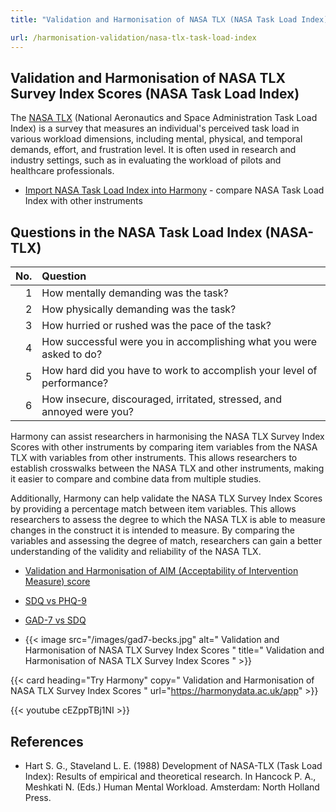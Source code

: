 ```yaml
---
title: "Validation and Harmonisation of NASA TLX (NASA Task Load Index)"

url: /harmonisation-validation/nasa-tlx-task-load-index
---
```


## Validation and Harmonisation of NASA TLX Survey Index Scores (NASA Task Load Index)

The [NASA TLX](https://humansystems.arc.nasa.gov/groups/tlx/downloads/TLXScale.pdf) (National Aeronautics and Space Administration Task Load Index) is a survey that measures an individual's perceived task load in various workload dimensions, including mental, physical, and temporal demands, effort, and frustration level. It is often used in research and industry settings, such as in evaluating the workload of pilots and healthcare professionals.

* <a href="https://harmonydata.ac.uk/app/#/import/eyJpbnN0cnVtZW50X25hbWUiOiAiTkFTQSBUYXNrIExvYWQgSW5kZXgiLCAicXVlc3Rpb25zIjogW3sicXVlc3Rpb25fdGV4dCI6ICJIb3cgbWVudGFsbHkgZGVtYW5kaW5nIHdhcyB0aGUgdGFzaz8ifSwgeyJxdWVzdGlvbl90ZXh0IjogIkhvdyBwaHlzaWNhbGx5IGRlbWFuZGluZyB3YXMgdGhlIHRhc2s_In0sIHsicXVlc3Rpb25fdGV4dCI6ICJIb3cgaHVycmllZCBvciBydXNoZWQgd2FzIHRoZSBwYWNlIG9mIHRoZSB0YXNrPyJ9LCB7InF1ZXN0aW9uX3RleHQiOiAiSG93IHN1Y2Nlc3NmdWwgd2VyZSB5b3UgaW4gYWNjb21wbGlzaGluZyB3aGF0IHlvdSB3ZXJlIGFza2VkIHRvIGRvPyJ9LCB7InF1ZXN0aW9uX3RleHQiOiAiSG93IGhhcmQgZGlkIHlvdSBoYXZlIHRvIHdvcmsgdG8gYWNjb21wbGlzaCB5b3VyIGxldmVsIG9mIHBlcmZvcm1hbmNlPyJ9LCB7InF1ZXN0aW9uX3RleHQiOiAiSG93IGluc2VjdXJlLCBkaXNjb3VyYWdlZCwgaXJyaXRhdGVkLCBzdHJlc3NlZCwgYW5kIGFubm95ZWQgd2VyZSB5b3U_In1dfQ==" target="harmonyapp">Import NASA Task Load Index into Harmony</a> - compare NASA Task Load Index with other instruments

## Questions in the NASA Task Load Index (NASA-TLX)

|   No. | Question                                                               |
|------:|:-----------------------------------------------------------------------|
|     1 | How mentally demanding was the task?                                   |
|     2 | How physically demanding was the task?                                 |
|     3 | How hurried or rushed was the pace of the task?                        |
|     4 | How successful were you in accomplishing what you were asked to do?    |
|     5 | How hard did you have to work to accomplish your level of performance? |
|     6 | How insecure, discouraged, irritated, stressed, and annoyed were you?  |

Harmony can assist researchers in harmonising the NASA TLX Survey Index Scores with other instruments by comparing item variables from the NASA TLX with variables from other instruments. This allows researchers to establish crosswalks between the NASA TLX and other instruments, making it easier to compare and combine data from multiple studies.


Additionally, Harmony can help validate the NASA TLX Survey Index Scores by providing a percentage match between item variables. This allows researchers to assess the degree to which the NASA TLX is able to measure changes in the construct it is intended to measure. By comparing the variables and assessing the degree of match, researchers can gain a better understanding of the validity and reliability of the NASA TLX.


* [Validation and Harmonisation of AIM (Acceptability of Intervention Measure) score](/harmonisation-validation/aim-acceptability-of-intervention-measure-score)
* [SDQ vs PHQ-9](/sdq-vs-phq-9)
* [GAD-7 vs SDQ](/gad-7-vs-sdq)

* {{< image src="/images/gad7-becks.jpg" alt=" Validation and Harmonisation of NASA TLX Survey Index Scores " title=" Validation and Harmonisation of NASA TLX Survey Index Scores " >}}

{{< card heading="Try Harmony" copy=" Validation and Harmonisation of NASA TLX Survey Index Scores " url="https://harmonydata.ac.uk/app" >}}

{{< youtube cEZppTBj1NI >}}

## References

* Hart S. G., Staveland L. E. (1988) Development of NASA-TLX (Task Load Index): Results of empirical and theoretical research. In Hancock P. A., Meshkati N. (Eds.) Human Mental Workload. Amsterdam: North Holland Press.